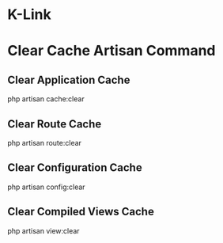 # K-Link

# Clear Cache Artisan Command

## Clear Application Cache

php artisan cache:clear

## Clear Route Cache

php artisan route:clear

## Clear Configuration Cache

php artisan config:clear

## Clear Compiled Views Cache

php artisan view:clear
